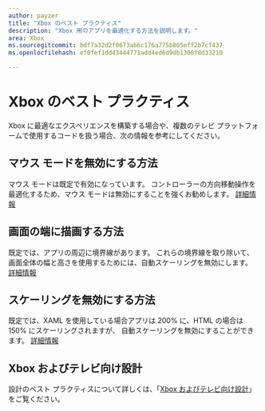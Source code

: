 ```yaml
---
author: payzer
title: "Xbox のベスト プラクティス"
description: "Xbox 用のアプリを最適化する方法を説明します。"
area: Xbox
ms.sourcegitcommit: bdf7a32d2f0673ab6c176a775b805eff2b7cf437
ms.openlocfilehash: ef0fef1dd43444771add4ed6d9db1300f8d33210

---
```


# Xbox のベスト プラクティス
Xbox に最適なエクスペリエンスを構築する場合や、複数のテレビ プラットフォームで使用するコードを扱う場合、次の情報を参考にしてください。  

## マウス モードを無効にする方法
マウス モードは既定で有効になっています。 コントローラーの方向移動操作を最適化するため、マウス モードは無効にすることを強くお勧めします。 [詳細情報](how-to-disable-mouse-mode.md)

## 画面の端に描画する方法
既定では、アプリの周辺に境界線があります。 これらの境界線を取り除いて、画面全体の幅と高さを使用するためには、自動スケーリングを無効にします。  [詳細情報](turn-off-overscan.md)

## スケーリングを無効にする方法
既定では、XAML を使用している場合アプリは 200% に、HTML の場合は 150% にスケーリングされますが、 自動スケーリングを無効にすることができます。  [詳細情報](disable-scaling.md)

## Xbox およびテレビ向け設計
設計のベスト プラクティスについて詳しくは、「[Xbox およびテレビ向け設計](https://msdn.microsoft.com/en-us/windows/uwp/input-and-devices/designing-for-tv?f=255&MSPPError=-2147217396#mouse-mode)」をご覧ください。


<!--HONumber=Jun16_HO5-->


